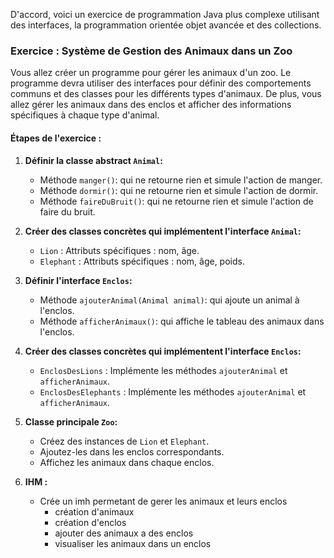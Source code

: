 D'accord, voici un exercice de programmation Java plus complexe utilisant des interfaces, la programmation orientée objet avancée et des collections.

### Exercice : Système de Gestion des Animaux dans un Zoo

Vous allez créer un programme pour gérer les animaux d'un zoo. Le programme devra utiliser des interfaces pour définir des comportements communs et des classes pour les différents types d'animaux. De plus, vous allez gérer les animaux dans des enclos et afficher des informations spécifiques à chaque type d'animal.

#### Étapes de l'exercice :

1. **Définir la classe abstract `Animal`:**
   - Méthode `manger()`: qui ne retourne rien et simule l'action de manger.
   - Méthode `dormir()`: qui ne retourne rien et simule l'action de dormir.
   - Méthode `faireDuBruit()`: qui ne retourne rien et simule l'action de faire du bruit.

2. **Créer des classes concrètes qui implémentent l'interface `Animal`:**
   - `Lion` : Attributs spécifiques : nom, âge.
   - `Elephant` : Attributs spécifiques : nom, âge, poids.

3. **Définir l'interface `Enclos`:**
   - Méthode `ajouterAnimal(Animal animal)`: qui ajoute un animal à l'enclos.
   - Méthode `afficherAnimaux()`: qui affiche le tableau des animaux dans l'enclos.

4. **Créer des classes concrètes qui implémentent l'interface `Enclos`:**
   - `EnclosDesLions` : Implémente les méthodes `ajouterAnimal` et `afficherAnimaux`.
   - `EnclosDesElephants` : Implémente les méthodes `ajouterAnimal` et `afficherAnimaux`.

5. **Classe principale `Zoo`:**
   - Créez des instances de `Lion` et `Elephant`.
   - Ajoutez-les dans les enclos correspondants.
   - Affichez les animaux dans chaque enclos.

6. **IHM :**
    -  Crée un imh permetant de gerer les animaux et leurs enclos
        - création d'animaux
        - création d'enclos
        - ajouter des animaux a des enclos
        - visualiser les animaux dans un enclos

